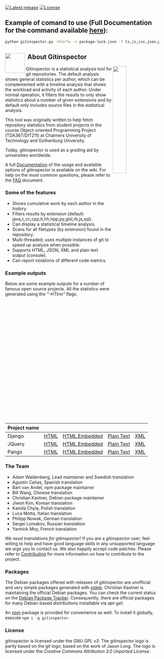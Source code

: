 [![Latest release](https://img.shields.io/github/release/ejwa/gitinspector.svg?style=flat-square)](https://github.com/ejwa/gitinspector/releases/latest)
[![License](https://img.shields.io/github/license/ejwa/gitinspector.svg?style=flat-square)](https://github.com/ejwa/gitinspector/blob/master/LICENSE.txt)

## Example of comand to use (Full Documentation for the command available [here](https://github.com/ejwa/gitinspector/wiki/Documentation)):
```bash
python gitinspector.py -HlmrTw -x package-lock.json -f ts,js,css,json,pug -F html --since={START_DATE_OF_ANALYSIS (dd-mm-yyyy)} {GIT_REPOSITORY_URL} > {NAME_OF_REPORT}.html
```

<h2>
 <img align="left" height="65px"
      src="https://raw.githubusercontent.com/ejwa/gitinspector/master/gitinspector/html/gitinspector_piclet.png"/>
      &nbsp;About Gitinspector
</h2>
<img align="right" width="30%" src="https://raw.github.com/wiki/ejwa/gitinspector/images/html_example.jpg" /> 
Gitinspector is a statistical analysis tool for git repositories. The default analysis shows general statistics per author, which can be complemented with a timeline analysis that shows the workload and activity of each author. Under normal operation, it filters the results to only show statistics about a number of given extensions and by default only includes source files in the statistical analysis.

This tool was originally written to help fetch repository statistics from student projects in the course Object-oriented Programming Project (TDA367/DIT211) at Chalmers University of Technology and Gothenburg University.

Today, gitinspector is used as a grading aid by universities worldwide.

A full [Documentation](https://github.com/ejwa/gitinspector/wiki/Documentation) of the usage and available options of gitinspector is available on the wiki. For help on the most common questions, please refer to the [FAQ](https://github.com/ejwa/gitinspector/wiki/FAQ) document.

### Some of the features
  * Shows cumulative work by each author in the history.
  * Filters results by extension (default: java,c,cc,cpp,h,hh,hpp,py,glsl,rb,js,sql).
  * Can display a statistical timeline analysis.
  * Scans for all filetypes (by extension) found in the repository.
  * Multi-threaded; uses multiple instances of git to speed up analysis when possible.
  * Supports HTML, JSON, XML and plain text output (console).
  * Can report violations of different code metrics.

### Example outputs
Below are some example outputs for a number of famous open source projects. All the statistics were generated using the *"-HTlrm"* flags.

| Project name | | | | |
|---|---|---|---|---|
| Django | [HTML](http://githubproxy.ejwa.se/wiki/ejwa/gitinspector/examples/django_output.html) | [HTML Embedded](http://githubproxy.ejwa.se/wiki/ejwa/gitinspector/examples/django_output.emb.html) | [Plain Text](http://githubproxy.ejwa.se/wiki/ejwa/gitinspector/examples/django_output.txt) | [XML](http://githubproxy.ejwa.se/wiki/ejwa/gitinspector/examples/django_output.xml) |
| JQuery | [HTML](http://githubproxy.ejwa.se/wiki/ejwa/gitinspector/examples/jquery_output.html) | [HTML Embedded](http://githubproxy.ejwa.se/wiki/ejwa/gitinspector/examples/jquery_output.emb.html) | [Plain Text](http://githubproxy.ejwa.se/wiki/ejwa/gitinspector/examples/jquery_output.txt) | [XML](http://githubproxy.ejwa.se/wiki/ejwa/gitinspector/examples/jquery_output.xml) |
| Pango | [HTML](http://githubproxy.ejwa.se/wiki/ejwa/gitinspector/examples/pango_output.html) | [HTML Embedded](http://githubproxy.ejwa.se/wiki/ejwa/gitinspector/examples/pango_output.emb.html) | [Plain Text](http://githubproxy.ejwa.se/wiki/ejwa/gitinspector/examples/pango_output.txt) | [XML](http://githubproxy.ejwa.se/wiki/ejwa/gitinspector/examples/pango_output.xml) |

### The Team
  * Adam Waldenberg, Lead maintainer and Swedish translation
  * Agustín Cañas, Spanish translation
  * Bart van Andel, npm package maintainer
  * Bill Wang, Chinese translation
  * Christian Kastner, Debian package maintainer
  * Jiwon Kim, Korean translation
  * Kamila Chyla, Polish translation
  * Luca Motta, Italian translation
  * Philipp Nowak, German translation
  * Sergei Lomakov, Russian translation
  * Yannick Moy, French translation

*We need translations for gitinspector!* If you are a gitinspector user, feel willing to help and have good language skills in any unsupported language we urge you to contact us. We also happily accept code patches. Please refer to [Contributing](https://github.com/ejwa/gitinspector/wiki/Contributing) for more information on how to contribute to the project.

### Packages
The Debian packages offered with releases of gitinspector are unofficial and very simple packages generated with [stdeb](https://github.com/astraw/stdeb). Christian Kastner is maintaining the official Debian packages. You can check the current status on the [Debian Package Tracker](https://tracker.debian.org/pkg/gitinspector).  Consequently, there are official packages for many Debian based distributions installable via *apt-get*.

An [npm](https://npmjs.com) package is provided for convenience as well. To install it globally, execute `npm i -g gitinspector`.

### License
gitinspector is licensed under the *GNU GPL v3*. The gitinspector logo is partly based on the git logo; based on the work of Jason Long. The logo is licensed under the *Creative Commons Attribution 3.0 Unported License*.
